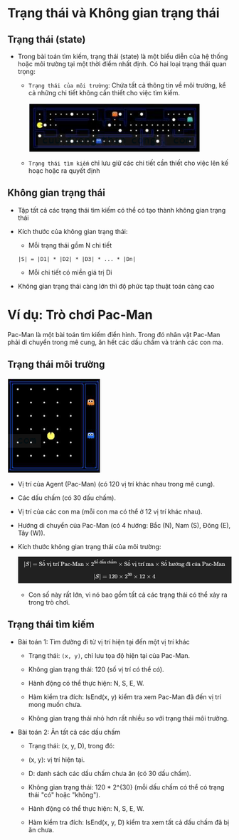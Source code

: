# Trạng thái và Không gian trạng thái
## Trạng thái (state)
- Trong bài toán tìm kiếm, trạng thái (state) là một biểu diễn của hệ thống hoặc môi trường tại một thời điểm nhất định. Có hai loại trạng thái quan trọng:

    - `Trạng thái của môi trường`: Chứa tất cả thông tin về môi trường, kể cả những chi tiết không cần thiết cho việc tìm kiếm.

        ![alt text](image/image-2.png)

    - `Trạng thái tìm kiếm` chỉ lưu giữ các chi tiết cần thiết cho việc lên kế hoạc hoặc ra quyết định

## Không gian trạng thái
- Tập tất cả các trạng thái tìm kiếm có thể có tạo thành không gian trạng thái

- Kích thước của không gian trạng thái:
    - Mỗi trạng thái gồm N chi tiết

    ```
    |S| = |D1| * |D2| * |D3| * ... * |Dn|
    ```

    - Mỗi chi tiết có miền giá trị Di

- Không gian trạng thái càng lớn thì độ phức tạp thuật toán càng cao

# Ví dụ: Trò chơi Pac-Man
Pac-Man là một bài toán tìm kiếm điển hình. Trong đó nhân vật Pac-Man phải di chuyển trong mê cung, ăn hết các dấu chấm và tránh các con ma.


## Trạng thái môi trường
![alt text](image/image-3.png)

- Vị trí của Agent (Pac-Man) (có 120 vị trí khác nhau trong mê cung).

- Các dấu chấm (có 30 dấu chấm).

- Vị trí của các con ma (mỗi con ma có thể ở 12 vị trí khác nhau).

- Hướng di chuyển của Pac-Man (có 4 hướng: Bắc (N), Nam (S), Đông (E), Tây (W)).

- Kích thước không gian trạng thái của môi trường:

    ![alt text](image/image-4.png)

    - Con số này rất lớn, vì nó bao gồm tất cả các trạng thái có thể xảy ra trong trò chơi.

## Trạng thái tìm kiếm
- Bài toán 1: Tìm đường đi từ vị trí hiện tại đến một vị trí khác
    - Trạng thái: `(x, y)`, chỉ lưu tọa độ hiện tại của Pac-Man.

    - Không gian trạng thái: 120 (số vị trí có thể có).

    - Hành động có thể thực hiện: N, S, E, W.

    - Hàm kiểm tra đích: IsEnd(x, y) kiểm tra xem Pac-Man đã đến vị trí mong muốn chưa.

    - Không gian trạng thái nhỏ hơn rất nhiều so với trạng thái môi trường.

- Bài toán 2: Ăn tất cả các dấu chấm
    - Trạng thái: (x, y, D), trong đó:

    - (x, y): vị trí hiện tại.

    - D: danh sách các dấu chấm chưa ăn (có 30 dấu chấm).

    - Không gian trạng thái: 120 * 2^{30} (mỗi dấu chấm có thể có trạng thái "có" hoặc "không").

    - Hành động có thể thực hiện: N, S, E, W.

    - Hàm kiểm tra đích: IsEnd(x, y, D) kiểm tra xem tất cả dấu chấm đã bị ăn chưa.
